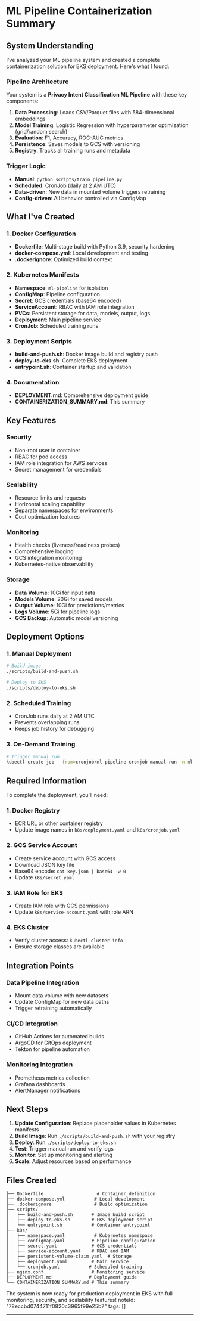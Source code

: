 # ML Pipeline Containerization Summary

## System Understanding

I've analyzed your ML pipeline system and created a complete containerization solution for EKS deployment. Here's what I found:

### Pipeline Architecture
Your system is a **Privacy Intent Classification ML Pipeline** with these key components:

1. **Data Processing**: Loads CSV/Parquet files with 584-dimensional embeddings
2. **Model Training**: Logistic Regression with hyperparameter optimization (grid/random search)
3. **Evaluation**: F1, Accuracy, ROC-AUC metrics
4. **Persistence**: Saves models to GCS with versioning
5. **Registry**: Tracks all training runs and metadata

### Trigger Logic
- **Manual**: `python scripts/train_pipeline.py`
- **Scheduled**: CronJob (daily at 2 AM UTC)
- **Data-driven**: New data in mounted volume triggers retraining
- **Config-driven**: All behavior controlled via ConfigMap

## What I've Created

### 1. Docker Configuration
- **Dockerfile**: Multi-stage build with Python 3.9, security hardening
- **docker-compose.yml**: Local development and testing
- **.dockerignore**: Optimized build context

### 2. Kubernetes Manifests
- **Namespace**: `ml-pipeline` for isolation
- **ConfigMap**: Pipeline configuration
- **Secret**: GCS credentials (base64 encoded)
- **ServiceAccount**: RBAC with IAM role integration
- **PVCs**: Persistent storage for data, models, output, logs
- **Deployment**: Main pipeline service
- **CronJob**: Scheduled training runs

### 3. Deployment Scripts
- **build-and-push.sh**: Docker image build and registry push
- **deploy-to-eks.sh**: Complete EKS deployment
- **entrypoint.sh**: Container startup and validation

### 4. Documentation
- **DEPLOYMENT.md**: Comprehensive deployment guide
- **CONTAINERIZATION_SUMMARY.md**: This summary

## Key Features

### Security
- Non-root user in container
- RBAC for pod access
- IAM role integration for AWS services
- Secret management for credentials

### Scalability
- Resource limits and requests
- Horizontal scaling capability
- Separate namespaces for environments
- Cost optimization features

### Monitoring
- Health checks (liveness/readiness probes)
- Comprehensive logging
- GCS integration monitoring
- Kubernetes-native observability

### Storage
- **Data Volume**: 10Gi for input data
- **Models Volume**: 20Gi for saved models
- **Output Volume**: 10Gi for predictions/metrics
- **Logs Volume**: 5Gi for pipeline logs
- **GCS Backup**: Automatic model versioning

## Deployment Options

### 1. Manual Deployment
```bash
# Build image
./scripts/build-and-push.sh

# Deploy to EKS
./scripts/deploy-to-eks.sh
```

### 2. Scheduled Training
- CronJob runs daily at 2 AM UTC
- Prevents overlapping runs
- Keeps job history for debugging

### 3. On-Demand Training
```bash
# Trigger manual run
kubectl create job --from=cronjob/ml-pipeline-cronjob manual-run -n ml-pipeline
```

## Required Information

To complete the deployment, you'll need:

### 1. Docker Registry
- ECR URL or other container registry
- Update image names in `k8s/deployment.yaml` and `k8s/cronjob.yaml`

### 2. GCS Service Account
- Create service account with GCS access
- Download JSON key file
- Base64 encode: `cat key.json | base64 -w 0`
- Update `k8s/secret.yaml`

### 3. IAM Role for EKS
- Create IAM role with GCS permissions
- Update `k8s/service-account.yaml` with role ARN

### 4. EKS Cluster
- Verify cluster access: `kubectl cluster-info`
- Ensure storage classes are available

## Integration Points

### Data Pipeline Integration
- Mount data volume with new datasets
- Update ConfigMap for new data paths
- Trigger retraining automatically

### CI/CD Integration
- GitHub Actions for automated builds
- ArgoCD for GitOps deployment
- Tekton for pipeline automation

### Monitoring Integration
- Prometheus metrics collection
- Grafana dashboards
- AlertManager notifications

## Next Steps

1. **Update Configuration**: Replace placeholder values in Kubernetes manifests
2. **Build Image**: Run `./scripts/build-and-push.sh` with your registry
3. **Deploy**: Run `./scripts/deploy-to-eks.sh`
4. **Test**: Trigger manual run and verify logs
5. **Monitor**: Set up monitoring and alerting
6. **Scale**: Adjust resources based on performance

## Files Created

```
├── Dockerfile                    # Container definition
├── docker-compose.yml           # Local development
├── .dockerignore                # Build optimization
├── scripts/
│   ├── build-and-push.sh       # Image build script
│   ├── deploy-to-eks.sh        # EKS deployment script
│   └── entrypoint.sh           # Container entrypoint
├── k8s/
│   ├── namespace.yaml           # Kubernetes namespace
│   ├── configmap.yaml          # Pipeline configuration
│   ├── secret.yaml             # GCS credentials
│   ├── service-account.yaml    # RBAC and IAM
│   ├── persistent-volume-claim.yaml  # Storage
│   ├── deployment.yaml         # Main service
│   └── cronjob.yaml           # Scheduled training
├── nginx.conf                  # Monitoring service
├── DEPLOYMENT.md              # Deployment guide
└── CONTAINERIZATION_SUMMARY.md # This summary
```

The system is now ready for production deployment in EKS with full monitoring, security, and scalability features!
noteId: "78eccbd0744711f0820c3965f99e25b7"
tags: []

---

